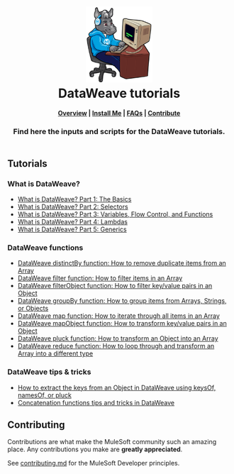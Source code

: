 <h1 align="center">
	<img
	width="150"
	src="/images/max-terminal.gif"></br>
	DataWeave tutorials<br>     
</h1>

<h4 align="center">
	<a href="#overview">Overview</a> |
	<a href="#installation-instructions">Install Me</a> |
	<a href="#faqs">FAQs</a> |
	<a href="#contributing">Contribute</a>
</h4>
	
<h3 align="center">
	Find here the inputs and scripts for the DataWeave tutorials.<br><br>
</h3>

## Tutorials

### What is DataWeave?

- [What is DataWeave? Part 1: The Basics](https://developer.mulesoft.com/tutorials-and-howtos/dataweave/what-is-dataweave-getting-started-tutorial/)
- [What is DataWeave? Part 2: Selectors](https://developer.mulesoft.com/tutorials-and-howtos/dataweave/what-is-dataweave-part-ii-getting-started-tutorial/)
- [What is DataWeave? Part 3: Variables, Flow Control, and Functions](https://developer.mulesoft.com/tutorials-and-howtos/dataweave/what-is-dataweave-part-iii-getting-started-tutorial/)
- [What is DataWeave? Part 4: Lambdas](https://developer.mulesoft.com/tutorials-and-howtos/dataweave/what-is-dataweave-part-iv-getting-started-tutorial/)
- [What is DataWeave? Part 5: Generics](https://developer.mulesoft.com/tutorials-and-howtos/dataweave/what-is-dataweave-part-v-getting-started-tutorial/)

### DataWeave functions

- [DataWeave distinctBy function: How to remove duplicate items from an Array](https://developer.mulesoft.com/tutorials-and-howtos/dataweave/distinctBy-function/)
- [DataWeave filter function: How to filter items in an Array](https://developer.mulesoft.com/tutorials-and-howtos/dataweave/filter-function/)
- [DataWeave filterObject function: How to filter key/value pairs in an Object](https://developer.mulesoft.com/tutorials-and-howtos/dataweave/filterObject-function/)
- [DataWeave groupBy function: How to group items from Arrays, Strings, or Objects](https://developer.mulesoft.com/tutorials-and-howtos/dataweave/groupBy-function/)
- [DataWeave map function: How to iterate through all items in an Array](https://developer.mulesoft.com/tutorials-and-howtos/dataweave/map-function/)
- [DataWeave mapObject function: How to transform key/value pairs in an Object](https://developer.mulesoft.com/tutorials-and-howtos/dataweave/mapObject-function/)
- [DataWeave pluck function: How to transform an Object into an Array](https://developer.mulesoft.com/tutorials-and-howtos/dataweave/pluck-function/)
- [DataWeave reduce function: How to loop through and transform an Array into a different type](https://developer.mulesoft.com/tutorials-and-howtos/dataweave/reduce-function/)

### DataWeave tips & tricks

- [How to extract the keys from an Object in DataWeave using keysOf, namesOf, or pluck](https://developer.mulesoft.com/tutorials-and-howtos/dataweave/extract-keys-from-object/)
- [Concatenation functions tips and tricks in DataWeave](https://developer.mulesoft.com/tutorials-and-howtos/concatenation-dataweave-functions-tips-and-tricks/)

## Contributing

Contributions are what make the MuleSoft community such an amazing place. Any contributions you make are **greatly appreciated**.
	
See [contributing.md](/contributing.md) for the MuleSoft Developer principles.
